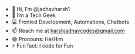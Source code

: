 - 👋 Hi, I’m @jadhavharsh1
- 👀 I’m a Tech Geek
- 💻 Fronted Development, Automations, Chatbots
- 📫 Reach me at harshjadhavcodes@gmail.com
- 😄 Pronouns: He/Him
- ⚡ Fun fact: I code for Fun
